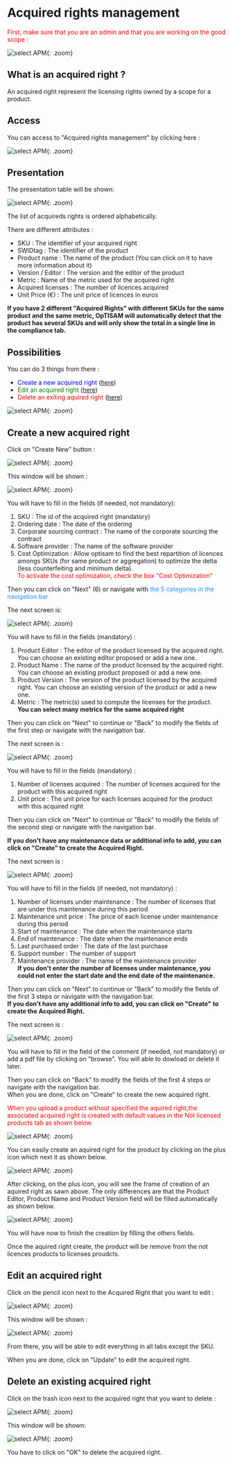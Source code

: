 <link rel="stylesheet" href="../../../css/enlargeImage.css" />

# Acquired rights management

<span style="color:red">First, make sure that you are an admin and that you are working on the good scope :</span>

![select APM](../../img/goodScopeu.jpg){: .zoom}

## What is an acquired right ? 

An acquired right represent the licensing rights owned by a scope for a product.  

## Access

You can access to "Acquired rights management" by clicking here :

![select APM](../../img/ARMana/access.jpg){: .zoom}

## Presentation

The presentation table will be shown: 

![select APM](../../img/ARMana/pres.jpg){: .zoom}
  
The list of acquireds rights is ordered alphabetically.

There are different attributes :  
- SKU : The identifier of your acquired right  
- SWIDtag : The identifier of the product  
- Product name : The name of the product (You can click on it to have more information about it)  
- Version / Editor : The version and the editor of the product  
- Metric : Name of the metric used for the acquired right  
- Acquired licenses : The number of licences acquired  
- Unit Price (€) : The unit price of licences in euros   

**If you have 2 different "Acquired Rights" with different SKUs for the same product and the same metric, OpTISAM will automatically detect that the product has several SKUs and will only show the total in a single line in the compliance tab.**

## Possibilities

You can do 3 things from there :  
- <span style="color:blue">Create a new acquired right</span> ([here](#create-a-new-acquired-right))  
- <span style="color:green">Edit an acquired right</span> ([here](#edit-an-acquired-right))  
- <span style="color:red">Delete an exiting aquired right</span> ([here](#delete-an-existing-acquired-right))      

![select APM](../../img/ARMana/possibilities.jpg){: .zoom}

## Create a new acquired right

Click on "Create New" button : 

![select APM](../../img/ARMana/create1.jpg){: .zoom}

This window will be shown : 

![select APM](../../img/ARMana/create0.png){: .zoom}

You will have to fill in the fields (if needed, not mandatory):  
1. SKU : The id of the acquired right (mandatory)    
2. Ordering date : The date of the ordering  
3. Corporate sourcing contract : The name of the corporate sourcing the contract  
4. Software provider : The name of the software provider  
5. Cost Optimization : Allow optisam to find the best repartition of licences amongs SKUs (for same product or aggregation) to optimize the delta (less counterfeiting and minimum delta).   
<span style="color:red">To activate the cost optimization, check the box "Cost Optimization" </span>

 
Then you can click on "Next" (6) or navigate with <span style="color:dodgerblue">the 5 categories in the navigation bar</span>  

The next screen is: 

![select APM](../../img/ARMana/create2.jpg){: .zoom}

You will have to fill in the fields (mandatory) :  

1. Product Editor : The editor of the product licensed by the acquired right. You can choose an existing editor proposed or add a new one.   
2. Product Name : The name of the product licensed by the acquired right. You can choose an existing product proposed or add a new one.       
3. Product Version : The version of the product licensed by the acquired right. You can choose an existing version of the product or add a new one.  
4. Metric : The metric(s) used to compute the licenses for the product.  
**You can select many metrics for the same acquired right**    

Then you can click on "Next" to continue or "Back" to modify the fields of the first step or navigate with the navigation bar. 

The next screen is : 

![select APM](../../img/ARMana/create3.jpg){: .zoom}

You will have to fill in the fields (mandatory) :  
1. Number of licenses acquired : The number of licenses acquired for the product with this acquired right  
2. Unit price : The unit price for each licenses acquired for the product with this acquired right  

Then you can click on "Next" to continue or "Back" to modify the fields of the second step or navigate with the navigation bar.  

**If you don't have any maintenance data or additional info to add, you can click on "Create" to create the Acquired Right.**  

The next screen is :  

![select APM](../../img/ARMana/create4.jpg){: .zoom}

You will have to fill in the fields (if needed, not mandatory) :  
1. Number of licenses under maintenance : The number of licenses that are under this maintenance during this period  
2. Maintenance unit price : The price of each license under maintenance during this period  
3. Start of maintenance : The date when the maintenance starts  
4. End of maintenance : The date when the maintenance ends  
5. Last purchased order : The date of the last purchase
6. Support number : The number of support
7. Maintenance provider : The name of the maintenance provider  
**If you don't enter the number of licenses under maintenance, you could not enter the start date and the end date of the maintenance.**

Then you can click on "Next" to continue or "Back" to modify the fields of the first 3 steps or navigate with the navigation bar.  
**If you don't have any additional info to add, you can click on "Create" to create the Acquired Right.**  

The next screen is :  

![select APM](../../img/ARMana/create5.jpg){: .zoom}

You will have to fill in the field of the comment (if needed, not mandatory) or add a pdf file by clicking on "browse". You will able to dowload or delete it later.

Then you can click on "Back" to modify the fields of the first 4 steps or navigate with the navigation bar.  
When you are done, click on "Create" to create the new acquired right.

<span style="color:red">When you upload a product without specified the aquired  right,the associated acquired right is created with default values in the Not licensed products tab as shown below.</span>

![select APM](../../img/ARMana/notLicenses1.jpg){: .zoom}

You can easily create an aquired right for the product by clicking on the plus icon which next it as shown below.

![select APM](../../img/ARMana/notLicenses2.jpg){: .zoom}

After clicking, on the plus icon, you will see the frame of creation of an  aquired right as sawn above. The only differences are that the Product Editor, Product Name and Product Version field will be filled automatically as shown below. 

![select APM](../../img/ARMana/create2.jpg){: .zoom}

You will have now to finish the creation by filling the others fields.

Once the aquired right create, the product will be remove from the not licences products to licenses proudcts.

## Edit an acquired right

Click on the pencil icon next to the Acquired Right that you want to edit : 

![select APM](../../img/ARMana/edit1.jpg){: .zoom}

This window will be shown : 

![select APM](../../img/ARMana/edit2.jpg){: .zoom}

From there, you will be able to edit everything in all tabs except the SKU.  
<!--
In this first screen, you will be able to edit :    
- Product Editor : The editor of the product licensed by the acquired right  
- Product Name : The name of the product licensed by the acquired right  
- Product Version : The version of the product licensed by the acquired right  
- Metric : The metric used to compute the licenses for the product  

![select APM](../../img/ARMana/edit3.jpg){: .zoom}

In this second screen, you will be able to edit :  
- Number of licenses acquired : The number of licenses acquired for the product with this acquired right  
- Unit price : The unit price for each licenses acquired for the product with this acquired right  

![select APM](../../img/ARMana/edit4.jpg){: .zoom}

In this third screen, you will be able to edit (if needed, not mandatory) :  
- Number of licenses under maintenance : The number of licenses that are under this maintenance during this period  
- Maintenance unit price : The price of each license under maintenance during this period  
- Start of maintenance : The date when the maintenance starts  
- End of maintenance : The date when the maintenance ends  
**If you don't enter the number of licenses under maintenance, you could not enter the start date and the end date of the maintenance.**

![select APM](../../img/ARMana/edit5.jpg){: .zoom}

In this last screen, you will be able to edit the commentary (if needed, not mandatory).
-->
When you are done, click on "Update" to edit the acquired right.


## Delete an existing acquired right

Click on the trash icon next to the acquired right that you want to delete :

![select APM](../../img/ARMana/delAR.jpg){: .zoom}

This window will be shown:

![select APM](../../img/ARMana/delARValidation.jpg){: .zoom}

You have to click on "OK" to delete the acquired right.













<script src="../../../js/zoomImage.js"></script>

